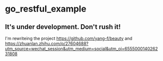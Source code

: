 # go_restful_example

## It's under development. Don't rush it!

I'm rewriteing the project https://github.com/yang-f/beauty and https://zhuanlan.zhihu.com/p/27604688?utm_source=wechat_session&utm_medium=social&utm_oi=655500014026231808